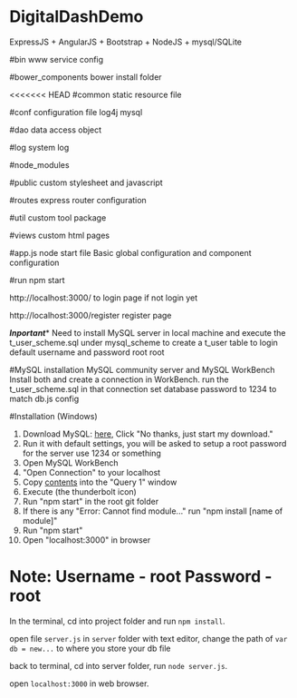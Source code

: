 # DigitalDashDemo
ExpressJS + AngularJS + Bootstrap + NodeJS + mysql/SQLite

#bin
www service config

#bower_components
bower install folder

<<<<<<< HEAD
#common
static resource file

#conf
configuration file
log4j mysql

#dao
data access object

#log
system log

#node_modules

#public
custom stylesheet and javascript

#routes
express router configuration

#util
custom tool package

#views
custom html pages

#app.js
node start file
Basic global configuration and component configuration

#run
npm start

http://localhost:3000/
to login page if not login yet

http://localhost:3000/register
register page

***Inportant****
Need to install MySQL server in local machine
and execute the t_user_scheme.sql under mysql_scheme to create a t_user table to login
default username and password
root
root

#MySQL installation
MySQL community server and MySQL WorkBench
Install both and create a connection in WorkBench.
run the t_user_scheme.sql in that connection
set database password to 1234 to match db.js config

#Installation (Windows)
1. Download MySQL: [here](https://dev.mysql.com/downloads/file/?id=466291), Click "No thanks, just start my download."
2. Run it with default settings, you will be asked to setup a root password for the server use 1234 or something
3. Open MySQL WorkBench
4. "Open Connection" to your localhost
5. Copy [contents](https://github.com/ProjectZed/kennyskrew/blob/prototype/mysql_scheme/t_user_scheme.sql) into the "Query 1" window
6. Execute (the thunderbolt icon)
7. Run "npm start" in the root git folder
8. If there is any "Error: Cannot find module..." run "npm install [name of module]"
9. Run "npm start"
10. Open "localhost:3000" in browser

Note:
Username - root
Password - root
=======
In the terminal, cd into project folder and run `npm install`.

open file `server.js` in `server` folder with text editor, change the path of `var db = new...` to where you store your db file

back to terminal, cd into server folder, run `node server.js`.

open `localhost:3000` in web browser.
